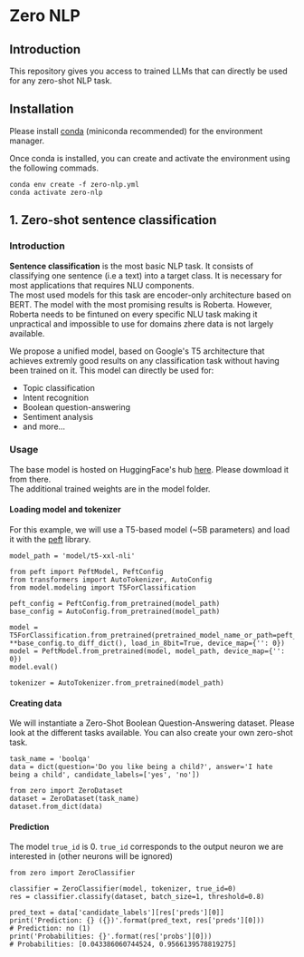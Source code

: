 # Zero NLP

## Introduction
This repository gives you access to trained LLMs that can directly be used for any zero-shot NLP task.

## Installation
Please install [conda](https://conda.io/projects/conda/en/latest/user-guide/install/index.html) (miniconda recommended) for the environment manager.<br>

Once conda is installed, you can create and activate the environment using the following commads.

```
conda env create -f zero-nlp.yml
conda activate zero-nlp
```

## 1. Zero-shot sentence classification

### Introduction
**Sentence classification** is the most basic NLP task. It consists of classifying one sentence (i.e a text) into a target class. It is necessary for most applications that requires NLU components.<br>
The most used models for this task are encoder-only architecture based on BERT. The model with the most promising results is Roberta. However, Roberta needs to be fintuned on every specific NLU task making it unpractical and impossible to use for domains zhere data is not largely available.<br>

We propose a unified model, based on Google's T5 architecture that achieves extremly good results on any classification task without having been trained on it. This model can directly be used for:
- Topic classification
- Intent recognition
- Boolean question-answering
- Sentiment analysis
- and more...

### Usage
The base model is hosted on HuggingFace's hub [here](https://huggingface.co/AntoineBlanot/flan-t5-xxl-classif-3way). Please dowmload it from there.<br>
The additional trained weights are in the model folder.

#### Loading model and tokenizer
For this example, we will use a T5-based model (~5B parameters) and load it with the [peft](https://github.com/huggingface/peft) library.
```
model_path = 'model/t5-xxl-nli'

from peft import PeftModel, PeftConfig
from transformers import AutoTokenizer, AutoConfig
from model.modeling import T5ForClassification

peft_config = PeftConfig.from_pretrained(model_path)
base_config = AutoConfig.from_pretrained(model_path)

model = T5ForClassification.from_pretrained(pretrained_model_name_or_path=peft_config.base_model_name_or_path, **base_config.to_diff_dict(), load_in_8bit=True, device_map={'': 0})
model = PeftModel.from_pretrained(model, model_path, device_map={'': 0})
model.eval()

tokenizer = AutoTokenizer.from_pretrained(model_path)
```

#### Creating data
We will instantiate a Zero-Shot Boolean Question-Answering dataset. Please look at the different tasks available. You can also create your own zero-shot task.
```
task_name = 'boolqa'
data = dict(question='Do you like being a child?', answer='I hate being a child', candidate_labels=['yes', 'no'])

from zero import ZeroDataset
dataset = ZeroDataset(task_name)
dataset.from_dict(data)
```

#### Prediction
The model `true_id` is 0. `true_id` corresponds to the output neuron we are interested in (other neurons will be ignored)
```
from zero import ZeroClassifier

classifier = ZeroClassifier(model, tokenizer, true_id=0)
res = classifier.classify(dataset, batch_size=1, threshold=0.8)

pred_text = data['candidate_labels'][res['preds'][0]]
print('Prediction: {} ({})'.format(pred_text, res['preds'][0]))
# Prediction: no (1)
print('Probabilities: {}'.format(res['probs'][0]))
# Probabilities: [0.043386060744524, 0.9566139578819275]
```
